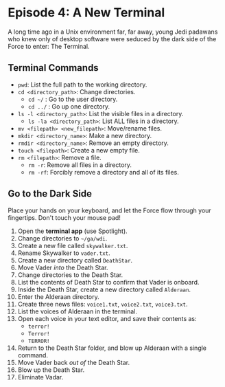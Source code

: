 # Episode 4: A New Terminal

A long time ago in a Unix environment far, far away, young Jedi padawans who knew only of desktop software were seduced by the dark side of the Force to enter: The Terminal.

## Terminal Commands

- `pwd`: List the full path to the working directory.
- `cd <directory_path>`: Change directories.
  - `cd ~/` : Go to the user directory.
  - `cd ../` : Go up one directory.
- `ls -l <directory_path>`: List the visible files in a directory.
  - `ls -la <directory_path>`: List ALL files in a directory.
- `mv <filepath> <new_filepath>`: Move/rename files.
- `mkdir <directory_name>`: Make a new directory.
- `rmdir <directory_name>`: Remove an empty directory.
- `touch <filepath>`: Create a new empty file.
- `rm <filepath>`: Remove a file.
  - `rm -r`: Remove all files in a directory.
  - `rm -rf`: Forcibly remove a directory and all of its files.

## Go to the Dark Side
Place your hands on your keyboard, and let the Force flow through your fingertips. Don't touch your mouse pad!

1. Open the **terminal app** (use Spotlight).
2. Change directories to `~/ga/wdi`.
3. Create a new file called `skywalker.txt`.
4. Rename Skywalker to `vader.txt`.
5. Create a new directory called `DeathStar`.
6. Move Vader *into* the Death Star.
7. Change directories to the Death Star.
8. List the contents of Death Star to confirm that Vader is onboard.
9. Inside the Death Star, create a new directory called `Alderaan`.
10. Enter the Alderaan directory.
11. Create three news files: `voice1.txt`, `voice2.txt`, `voice3.txt`.
12. List the voices of Alderaan in the terminal.
13. Open each voice in your text editor, and save their contents as:
	- `terror!`
	- `Terror!`
	- `TERROR!`
14. Return to the Death Star folder, and blow up Alderaan with a single command.
15. Move Vader back *out of* the Death Star.
16. Blow up the Death Star.
17. Eliminate Vadar.
